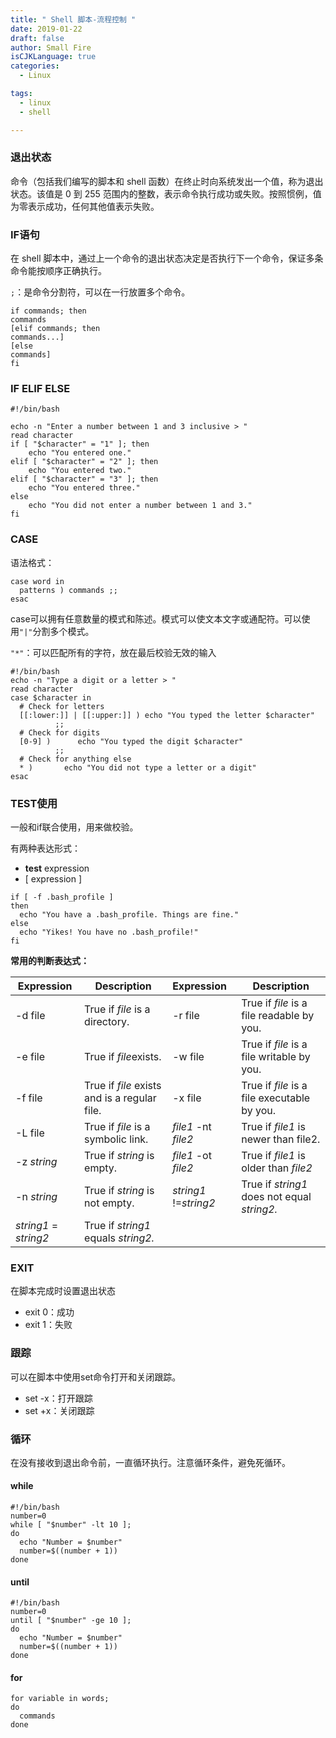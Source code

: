 ```yaml
---
title: " Shell 脚本-流程控制 "
date: 2019-01-22
draft: false
author: Small Fire
isCJKLanguage: true
categories: 
  - Linux

tags: 
  - linux
  - shell

---
```


### 退出状态 
命令（包括我们编写的脚本和 shell 函数）在终止时向系统发出一个值，称为退出状态。该值是 0 到 255 范围内的整数，表示命令执行成功或失败。按照惯例，值为零表示成功，任何其他值表示失败。
### IF语句 
在 shell 脚本中，通过上一个命令的退出状态决定是否执行下一个命令，保证多条命令能按顺序正确执行。

`;`：是命令分割符，可以在一行放置多个命令。

```JS
if commands; then
commands
[elif commands; then
commands...]
[else
commands]
fi
```
### IF ELIF ELSE 

```JS
#!/bin/bash

echo -n "Enter a number between 1 and 3 inclusive > "
read character
if [ "$character" = "1" ]; then
    echo "You entered one."
elif [ "$character" = "2" ]; then
    echo "You entered two."
elif [ "$character" = "3" ]; then
    echo "You entered three."
else
    echo "You did not enter a number between 1 and 3."
fi
```

### CASE
语法格式：
```JS
case word in
  patterns ) commands ;;
esac
```
case可以拥有任意数量的模式和陈述。模式可以使文本文字或通配符。可以使用`"|"`分割多个模式。

`"*"`：可以匹配所有的字符，放在最后校验无效的输入
```JS
#!/bin/bash
echo -n "Type a digit or a letter > "
read character
case $character in
  # Check for letters
  [[:lower:]] | [[:upper:]] ) echo "You typed the letter $character"
          ;;
  # Check for digits
  [0-9] )      echo "You typed the digit $character"
          ;;
  # Check for anything else
  * )       echo "You did not type a letter or a digit"
esac
```

### TEST使用 
一般和if联合使用，用来做校验。

有两种表达形式：

   - **test** expression
   - [ expression ]

```JS
if [ -f .bash_profile ]
then
  echo "You have a .bash_profile. Things are fine."
else
  echo "Yikes! You have no .bash_profile!"
fi
```

**常用的判断表达式：**

| Expression            | Description                                  | Expression            | Description                                 |
| --------------------- | -------------------------------------------- | :-------------------- | ------------------------------------------- |
| -d file               | True if *file* is a directory.               | -r file               | True if *file* is a file readable by you.   |
| -e file               | True if *file*exists.                        | -w file               | True if *file* is a file writable by you.   |
| -f file               | True if *file* exists and is a regular file. | -x file               | True if *file* is a file executable by you. |
| -L file               | True if *file* is a symbolic link.           | *file1* -nt *file2*   | True if *file1* is newer than file2.        |
| -z *string*           | True if *string* is empty.                   | *file1* -ot *file2*   | True if *file1* is older than *file2*       |
| -n *string*           | True if *string* is not empty.               | *string1* !=*string2* | True if *string1* does not equal *string2.* |
| *string1* = *string2* | True if *string1* equals *string2.*          |                       |                                             |

### EXIT
在脚本完成时设置退出状态

- exit 0：成功
- exit 1：失败

### 跟踪
可以在脚本中使用set命令打开和关闭跟踪。

- set -x：打开跟踪
- set +x：关闭跟踪

### 循环
在没有接收到退出命令前，一直循环执行。注意循环条件，避免死循环。
#### while
```JS
#!/bin/bash
number=0
while [ "$number" -lt 10 ]; 
do
  echo "Number = $number"
  number=$((number + 1))
done
```
#### until
```JS
#!/bin/bash
number=0
until [ "$number" -ge 10 ]; 
do
  echo "Number = $number"
  number=$((number + 1))
done
```
#### for
```JS
for variable in words; 
do
  commands
done
```
